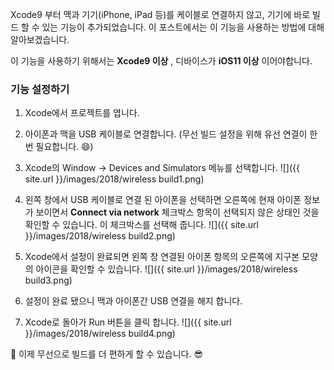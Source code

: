 Xcode9 부터 맥과 기기(iPhone, iPad 등)를 케이블로 연결하지 않고, 기기에 바로 빌드 할 수 있는 기능이 추가되었습니다. 이 포스트에서는 이 기능을 사용하는 방법에 대해 알아보겠습니다.

이 기능을 사용하기 위해서는 **Xcode9 이상** , 디바이스가 **iOS11 이상** 이어야합니다.  

### 기능 설정하기
1. Xcode에서 프로젝트를 엽니다.

2. 아이폰과 맥을 USB 케이블로 연결합니다. (무선 빌드 설정을 위해 유선 연결이 한번 필요합니다. 😄)

3. Xcode의 Window -> Devices and Simulators 메뉴를 선택합니다.
![]({{ site.url }}/images/2018/wireless build1.png)

4. 왼쪽 창에서 USB 케이블로 연결 된 아이폰을 선택하면 오른쪽에 현재 아이폰 정보가 보이면서 **Connect via network** 체크박스 항목이 선택되지 않은 상태인 것을 확인할 수 있습니다. 이 체크박스를 선택해 줍니다.
![]({{ site.url }}/images/2018/wireless build2.png)

5. Xcode에서 설정이 완료되면 왼쪽 창 연결된 아이폰 항목의 오른쪽에 지구본 모양의 아이콘을 확인할 수 있습니다.
![]({{ site.url }}/images/2018/wireless build3.png)

6. 설정이 완료 됐으니 맥과 아이폰간 USB 연결을 해지 합니다.

7. Xcode로 돌아가 Run 버튼을 클릭 합니다.
![]({{ site.url }}/images/2018/wireless build4.png)

👏 이제 무선으로 빌드를 더 편하게 할 수 있습니다. 😎
